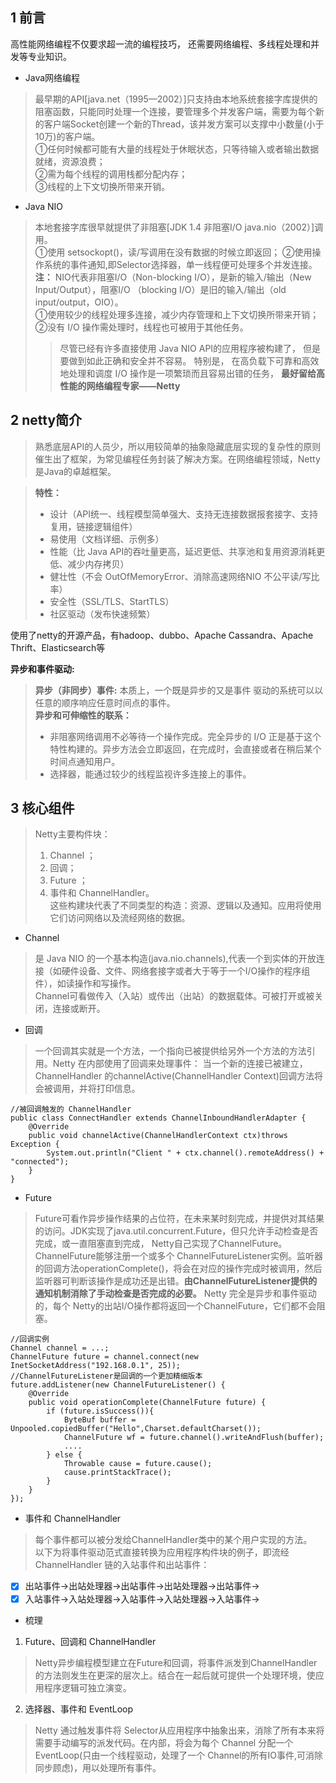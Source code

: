 ## 1 前言
高性能网络编程不仅要求超一流的编程技巧， 还需要网络编程、多线程处理和并发等专业知识。
- Java网络编程
>最早期的API[java.net（1995—2002）]只支持由本地系统套接字库提供的阻塞函数，只能同时处理一个连接，要管理多个并发客户端，需要为每个新的客户端Socket创建一个新的Thread，该并发方案可以支撑中小数量(小于10万)的客户端。  
①任何时候都可能有大量的线程处于休眠状态，只等待输入或者输出数据就绪，资源浪费；  
②需为每个线程的调用栈都分配内存；  
③线程的上下文切换所带来开销。
- Java NIO
> 本地套接字库很早就提供了非阻塞[JDK 1.4 非阻塞I/O java.nio（2002）]调用。   
①使用 setsockopt()，读/写调用在没有数据的时候立即返回；
②使用操作系统的事件通知,即Selector选择器，单一线程便可处理多个并发连接。  
**注：** NIO代表非阻塞I/O（Non-blocking I/O），是新的输入/输出（New Input/Output），阻塞I/O （blocking
I/O）是旧的输入/输出（old input/output，OIO）。  
①使用较少的线程处理多连接，减少内存管理和上下文切换所带来开销；  
②没有 I/O 操作需处理时，线程也可被用于其他任务。
>>尽管已经有许多直接使用 Java NIO API的应用程序被构建了， 但是要做到如此正确和安全并不容易。 特别是， 在高负载下可靠和高效地处理和调度 I/O 操作是一项繁琐而且容易出错的任务，
**最好留给高性能的网络编程专家——Netty**

## 2 netty简介
>熟悉底层API的人员少，所以用较简单的抽象隐藏底层实现的复杂性的原则催生出了框架，为常见编程任务封装了解决方案。在网络编程领域，Netty是Java的卓越框架。 

>**特性：**
>- 设计（API统一、线程模型简单强大、支持无连接数据报套接字、支持复用，链接逻辑组件）
>- 易使用（文档详细、示例多）
>- 性能（比 Java API的吞吐量更高，延迟更低、共享池和复用资源消耗更低、减少内存拷贝）
>- 健壮性（不会 OutOfMemoryError、消除高速网络NIO 不公平读/写比率）
>- 安全性（SSL/TLS、StartTLS）
>- 社区驱动（发布快速频繁）

使用了netty的开源产品，有hadoop、dubbo、Apache Cassandra、Apache Thrift、Elasticsearch等 

**异步和事件驱动:**

>**异步（非同步）事件:** 本质上，一个既是异步的又是事件
驱动的系统可以以任意的顺序响应任意时间点的事件。  
**异步和可伸缩性的联系：**
>- 非阻塞网络调用不必等待一个操作完成。完全异步的 I/O 正是基于这个特性构建的。异步方法会立即返回，在完成时，会直接或者在稍后某个时间点通知用户。
>- 选择器，能通过较少的线程监视许多连接上的事件。

## 3 核心组件
>Netty主要构件块：
>1. Channel ；
>1. 回调；
>1. Future ；
>1. 事件和 ChannelHandler。  
这些构建块代表了不同类型的构造：资源、逻辑以及通知。应用将使用它们访问网络以及流经网络的数据。

- Channel  
>是 Java NIO 的一个基本构造(java.nio.channels),代表一个到实体的开放连接（如硬件设备、文件、网络套接字或者大于等于一个I/O操作的程序组件），如读操作和写操作。  
Channel可看做传入（入站）或传出（出站）的数据载体。可被打开或被关闭，连接或断开。
- 回调
>一个回调其实就是一个方法，一个指向已被提供给另外一个方法的方法引用。Netty 在内部使用了回调来处理事件：
当一个新的连接已被建立，
ChannelHandler 的channelActive(ChannelHandler
Context)回调方法将会被调用，并将打印信息。
```
//被回调触发的 ChannelHandler
public class ConnectHandler extends ChannelInboundHandlerAdapter {
    @Override
    public void channelActive(ChannelHandlerContext ctx)throws Exception {
        System.out.println("Client " + ctx.channel().remoteAddress() + "connected");
    }
}
```
- Future
>Future可看作异步操作结果的占位符，在未来某时刻完成，并提供对其结果的访问。JDK实现了java.util.concurrent.Future，但只允许手动检查是否完成，或一直阻塞直到完成， Netty自己实现了ChannelFuture。  
ChannelFuture能够注册一个或多个
ChannelFutureListener实例。监听器的回调方法operationComplete()，将会在对应的操作完成时被调用，然后监听器可判断该操作是成功还是出错。**由ChannelFutureListener提供的通知机制消除了手动检查是否完成的必要。**
Netty 完全是异步和事件驱动的，每个 Netty的出站I/O操作都将返回一个ChannelFuture，它们都不会阻塞。

```
//回调实例
Channel channel = ...;
ChannelFuture future = channel.connect(new InetSocketAddress("192.168.0.1", 25));
//ChannelFutureListener是回调的一个更加精细版本
future.addListener(new ChannelFutureListener() {
    @Override
    public void operationComplete(ChannelFuture future) {
        if (future.isSuccess()){
            ByteBuf buffer = Unpooled.copiedBuffer("Hello",Charset.defaultCharset());
            ChannelFuture wf = future.channel().writeAndFlush(buffer);
            ....
        } else {
            Throwable cause = future.cause();
            cause.printStackTrace();
        }
    }
});
```
- 事件和 ChannelHandler
>每个事件都可以被分发给ChannelHandler类中的某个用户实现的方法。  
以下为将事件驱动范式直接转换为应用程序构件块的例子，即流经 ChannelHandler 链的入站事件和出站事件：  
- [x] 出站事件->出站处理器->出站事件->出站处理器->出站事件->  
- [x] 入站事件->入站处理器->入站事件->入站处理器->入站事件->
- 梳理
1. Future、回调和 ChannelHandler  
>Netty异步编程模型建立在Future和回调，将事件派发到ChannelHandler的方法则发生在更深的层次上。结合在一起后就可提供一个处理环境，使应用程序逻辑可独立演变。
2. 选择器、事件和 EventLoop
>Netty 通过触发事件将 Selector从应用程序中抽象出来，消除了所有本来将需要手动编写的派发代码。在内部，将会为每个 Channel 分配一个 EventLoop(只由一个线程驱动，处理了一个 Channel的所有IO事件,可消除同步顾虑)，用以处理所有事件。